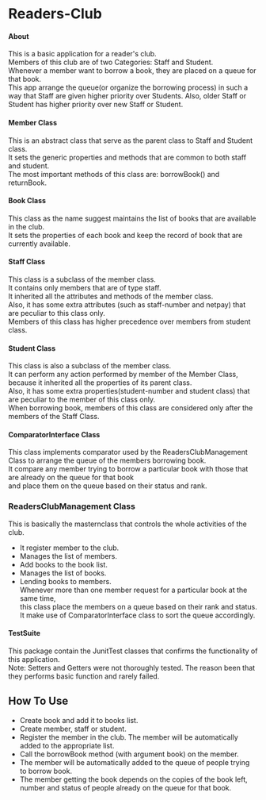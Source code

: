 # Readers-Club

#### About  
This is a basic application for a reader's club.  
Members of this club are of two Categories: Staff and Student.  
Whenever a member want to borrow a book, they are placed on a queue for that book.  
This app arrange the queue(or organize the borrowing process) in such a way that Staff are given higher priority over Students. Also, older Staff or Student has higher priority over new Staff or Student.  

#### Member Class  
This is an abstract class that serve as the parent class to Staff and Student class.  
It sets the generic properties and methods that are common to both staff and student.  
The most important methods of this class are: borrowBook() and returnBook.  

#### Book Class  
This class as the name suggest maintains the list of books that are available in the club.  
It sets the properties of each book and keep the record of book that are currently available.  

#### Staff Class  
This class is a subclass of the member class.  
It contains only members that are of type staff.  
It inherited all the attributes and methods of the member class.  
Also, it has some extra attributes (such as staff-number and netpay) that are peculiar to this class only.  
Members of this class has higher precedence over members from student class.  

#### Student Class  
This class is also a subclass of the member class.  
It can perform any action performed by member of the Member Class,  
because it inherited all the properties of its parent class.  
Also, it has some extra properties(student-number and student class) that are peculiar to the member of this class only.  
When borrowing book, members of this class are considered only after the members of the Staff Class.

#### ComparatorInterface Class  
This class implements comparator used by the ReadersClubManagement Class to arrange the queue of the members borrowing book.  
It compare any member trying to borrow a particular book with those that are already on the queue for that book  
and place them on the queue based on their status and rank.  

### ReadersClubManagement Class
This is basically the masternclass that controls the whole activities of the club.
* It register member to the club.
* Manages the list of members.
* Add books to the book list.
* Manages the list of books.
* Lending books to members.  
Whenever more than one member request for a particular book at the same time,  
this class place the members on a queue based on their rank and status.  
It make use of ComparatorInterface class to sort the queue accordingly.


#### TestSuite  
This package contain the JunitTest classes that confirms the functionality of this application.  
Note: Setters and Getters were not thoroughly tested. The reason been that they performs basic function and rarely failed.

## How To Use 
* Create book and add it to books list.
* Create member, staff or student.
* Register the member in the club. The member will be automatically added to the appropriate list.
* Call the borrowBook method (with argument book) on the member.
* The member will be automatically added to the queue of people trying to borrow book.
* The member getting the book depends on the copies of the book left, number and status of people already on the queue for that book. 
